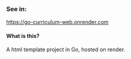 ### See in:
https://go-curriculum-web.onrender.com

#### What is this?
A html template project in Go, hosted on render. 
